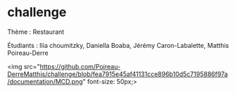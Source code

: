 # challenge

Thème : Restaurant

Étudiants : Ilia choumitzky, Daniella Boaba, Jérémy Caron-Labalette, Matthis Poireau-Derre

<img src="https://github.com/Poireau-DerreMatthis/challenge/blob/fea7915e45af41131cce896b10d5c7195886f97a/documentation/MCD.png" font-size: 50px;>

